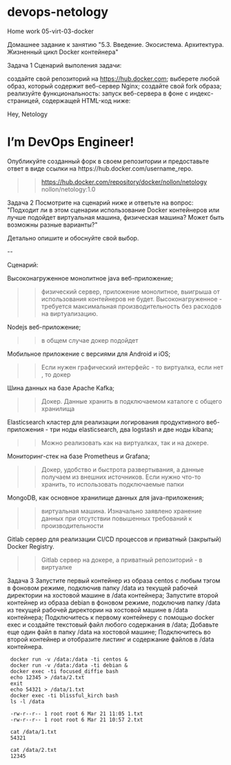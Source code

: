 # devops-netology  
Home work 05-virt-03-docker 

Домашнее задание к занятию "5.3. Введение. Экосистема. Архитектура. Жизненный цикл Docker контейнера"

Задача 1
Сценарий выполения задачи:

создайте свой репозиторий на https://hub.docker.com;
выберете любой образ, который содержит веб-сервер Nginx;
создайте свой fork образа;
реализуйте функциональность: запуск веб-сервера в фоне с индекс-страницей, содержащей HTML-код ниже:
<html>
<head>
Hey, Netology
</head>
<body>
<h1>I’m DevOps Engineer!</h1>
</body>
</html>
Опубликуйте созданный форк в своем репозитории и предоставьте ответ в виде ссылки на https://hub.docker.com/username_repo.

>>https://hub.docker.com/repository/docker/nollon/netology
>>nollon/netology:1.0

Задача 2
Посмотрите на сценарий ниже и ответьте на вопрос: "Подходит ли в этом сценарии использование Docker контейнеров или лучше подойдет виртуальная машина, физическая машина? Может быть возможны разные варианты?"

Детально опишите и обоснуйте свой выбор.

--

Сценарий:

Высоконагруженное монолитное java веб-приложение;
>> физический сервер, приложение монолитное, выигрыша от использования контейнеров не будет.
>> Высоконагруженное -  требуется максимальная производительность без расходов на виртуализацию. 

Nodejs веб-приложение;
>> в общем случае докер подойдет

Мобильное приложение c версиями для Android и iOS;
>> Если нужен графический интерфейс - то виртуалка, если нет , то докер

Шина данных на базе Apache Kafka;
>> Докер. Данные хранить в подключаемом каталоге с общего хранилища

Elasticsearch кластер для реализации логирования продуктивного веб-приложения - три ноды elasticsearch, два logstash и две ноды kibana;
>> Можно реализовать как на виртуалках, так и на докере.

Мониторинг-стек на базе Prometheus и Grafana;
>> Докер, удобство и быстрота развертывания, а данные получаем из внешних источников.
>> Если нужно что-то хранить, то использовать подключаемые папки

MongoDB, как основное хранилище данных для java-приложения;
>> виртуальная машина. Изначально заявлено хранение данных при отсутствии повышенных требований к производительности

Gitlab сервер для реализации CI/CD процессов и приватный (закрытый) Docker Registry.
>> Gitlab сервер на докере, а приватный репозиторий - в виртуалке

Задача 3
Запустите первый контейнер из образа centos c любым тэгом в фоновом режиме, подключив папку /data из текущей рабочей директории на хостовой машине в /data контейнера;
Запустите второй контейнер из образа debian в фоновом режиме, подключив папку /data из текущей рабочей директории на хостовой машине в /data контейнера;
Подключитесь к первому контейнеру с помощью docker exec и создайте текстовый файл любого содержания в /data;
Добавьте еще один файл в папку /data на хостовой машине;
Подключитесь во второй контейнер и отобразите листинг и содержание файлов в /data контейнера.
````
 docker run -v /data:/data -ti centos &
 docker run -v /data:/data -ti debian &
 docker exec -ti focused_diffie bash
 echo 12345 > /data/2.txt
 exit
 echo 54321 > /data/1.txt
 docker exec -ti blissful_kirch bash
 ls -l /data
 
 -rw-r--r-- 1 root root 6 Mar 21 11:05 1.txt
 -rw-r--r-- 1 root root 6 Mar 21 10:57 2.txt

 cat /data/1.txt
 54321
 
 cat /data/2.txt
 12345
 
```` 
